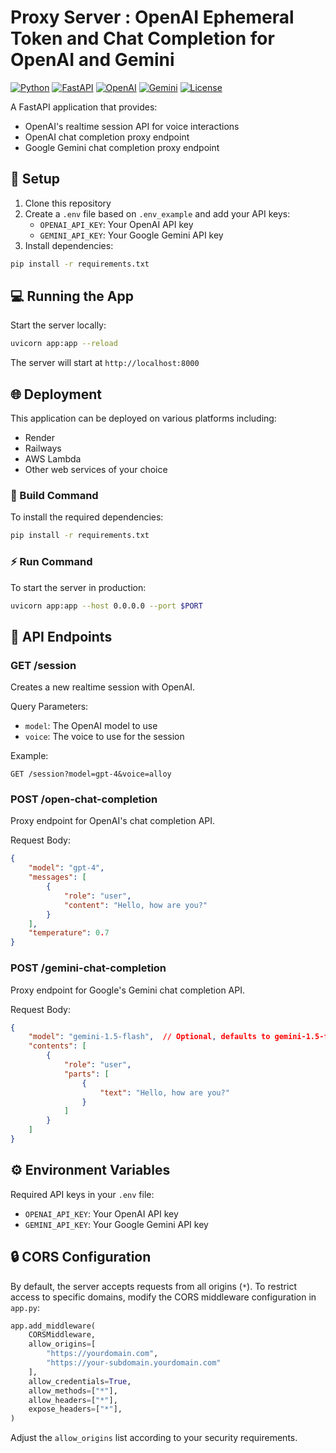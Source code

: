 # Proxy Server : OpenAI Ephemeral Token and Chat Completion for OpenAI and Gemini

[![Python](https://img.shields.io/badge/Python-3.8+-blue.svg)](https://www.python.org/downloads/)
[![FastAPI](https://img.shields.io/badge/FastAPI-0.100+-green.svg)](https://fastapi.tiangolo.com)
[![OpenAI](https://img.shields.io/badge/OpenAI-API-orange.svg)](https://openai.com/)
[![Gemini](https://img.shields.io/badge/Google-Gemini-blue.svg)](https://deepmind.google/technologies/gemini/)
[![License](https://img.shields.io/badge/license-MIT-blue.svg)](LICENSE)

A FastAPI application that provides:
- OpenAI's realtime session API for voice interactions
- OpenAI chat completion proxy endpoint
- Google Gemini chat completion proxy endpoint

## 🚀 Setup

1. Clone this repository
2. Create a `.env` file based on `.env_example` and add your API keys:
   - `OPENAI_API_KEY`: Your OpenAI API key
   - `GEMINI_API_KEY`: Your Google Gemini API key
3. Install dependencies:
```bash
pip install -r requirements.txt
```

## 💻 Running the App

Start the server locally:
```bash
uvicorn app:app --reload
```

The server will start at `http://localhost:8000`

## 🌐 Deployment

This application can be deployed on various platforms including:
- Render
- Railways
- AWS Lambda
- Other web services of your choice

### 🔨 Build Command
To install the required dependencies:
```bash
pip install -r requirements.txt
```

### ⚡ Run Command
To start the server in production:
```bash
uvicorn app:app --host 0.0.0.0 --port $PORT
```

## 🔌 API Endpoints

### GET /session

Creates a new realtime session with OpenAI.

Query Parameters:
- `model`: The OpenAI model to use
- `voice`: The voice to use for the session

Example:
```
GET /session?model=gpt-4&voice=alloy
```

### POST /open-chat-completion

Proxy endpoint for OpenAI's chat completion API.

Request Body:
```json
{
    "model": "gpt-4",
    "messages": [
        {
            "role": "user",
            "content": "Hello, how are you?"
        }
    ],
    "temperature": 0.7
}
```

### POST /gemini-chat-completion

Proxy endpoint for Google's Gemini chat completion API.

Request Body:
```json
{
    "model": "gemini-1.5-flash",  // Optional, defaults to gemini-1.5-flash
    "contents": [
        {
            "role": "user",
            "parts": [
                {
                    "text": "Hello, how are you?"
                }
            ]
        }
    ]
}
```

## ⚙️ Environment Variables

Required API keys in your `.env` file:
- `OPENAI_API_KEY`: Your OpenAI API key
- `GEMINI_API_KEY`: Your Google Gemini API key

## 🔒 CORS Configuration

By default, the server accepts requests from all origins (`*`). To restrict access to specific domains, modify the CORS middleware configuration in `app.py`:

```python
app.add_middleware(
    CORSMiddleware,
    allow_origins=[
        "https://yourdomain.com",
        "https://your-subdomain.yourdomain.com"
    ],
    allow_credentials=True,
    allow_methods=["*"],
    allow_headers=["*"],
    expose_headers=["*"],
)
```

Adjust the `allow_origins` list according to your security requirements. 